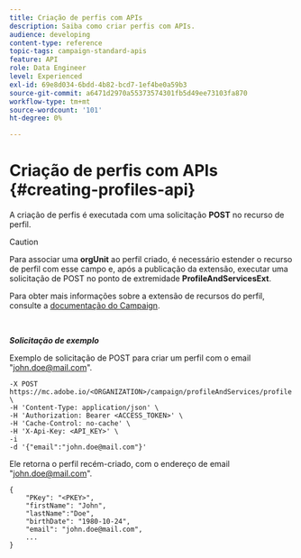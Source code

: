 ```yaml
---
title: Criação de perfis com APIs
description: Saiba como criar perfis com APIs.
audience: developing
content-type: reference
topic-tags: campaign-standard-apis
feature: API
role: Data Engineer
level: Experienced
exl-id: 69e8d034-6bdd-4b82-bcd7-1ef4be0a59b3
source-git-commit: a6471d2970a55373574301fb5d49ee73103fa870
workflow-type: tm+mt
source-wordcount: '101'
ht-degree: 0%

---
```


# Criação de perfis com APIs {#creating-profiles-api}

A criação de perfis é executada com uma solicitação **POST** no recurso de perfil.

>[!CAUTION]
>
>Para associar uma <b>orgUnit</b> ao perfil criado, é necessário estender o recurso de perfil com esse campo e, após a publicação da extensão, executar uma solicitação de POST no ponto de extremidade <b>ProfileAndServicesExt</b>.
>
>Para obter mais informações sobre a extensão de recursos do perfil, consulte a <a href="https://helpx.adobe.com/br/campaign/standard/administration/using/organizational-units.html#partitioning-profiles">documentação do Campaign</a>.

<br/>

***Solicitação de exemplo***

Exemplo de solicitação de POST para criar um perfil com o email &quot;john.doe@mail.com&quot;.

```
-X POST https://mc.adobe.io/<ORGANIZATION>/campaign/profileAndServices/profile \
-H 'Content-Type: application/json' \
-H 'Authorization: Bearer <ACCESS_TOKEN>' \
-H 'Cache-Control: no-cache' \
-H 'X-Api-Key: <API_KEY>' \
-i
-d '{"email":"john.doe@mail.com"}'
```

Ele retorna o perfil recém-criado, com o endereço de email &quot;john.doe@mail.com&quot;.

```
{
    "PKey": "<PKEY>",
    "firstName": "John",
    "lastName":"Doe",
    "birthDate": "1980-10-24",
    "email": "john.doe@mail.com",
    ...
}
```
